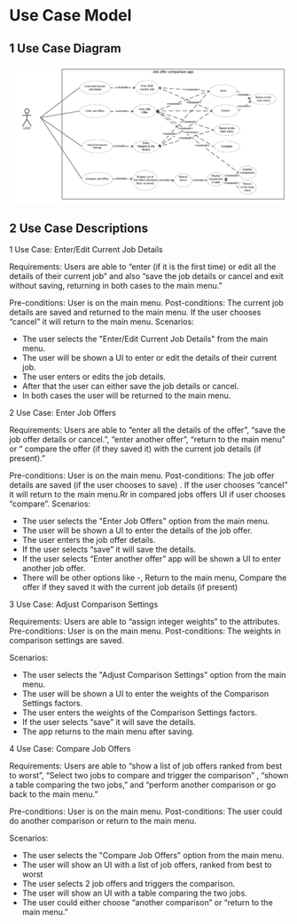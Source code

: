 ﻿ # Use Case Model

## 1 Use Case Diagram
  
![use case model](../images/Use_Case_Diagram.png)


## 2 Use Case Descriptions


1 Use Case: Enter/Edit Current Job Details


Requirements: Users are able to “enter (if it is the first time) or edit all the details of their current job” and also “save the job details or cancel and exit without saving, returning in both cases to the main menu.”


Pre-conditions: User is on the main menu.
Post-conditions: The current job details are saved and returned to the main menu. If the user chooses “cancel” it will return to the main menu.
Scenarios:
* The user selects the "Enter/Edit Current Job Details" from the main menu. 
* The user will be shown a UI to enter or edit the details of their current job. 
* The user enters or edits the job details. 
* After that the user can either save the job details or cancel. 
* In both cases the user will be returned to the main menu. 






2 Use Case: Enter Job Offers


Requirements: Users are able to “enter all the details of the offer”, “save the job offer details or cancel.”, “enter another offer”,  “return to the main menu” or “ compare the offer (if they saved it) with the current job details (if present).”


Pre-conditions: User is on the main menu.
Post-conditions: The job offer details are saved (if the user chooses to save) . If the user chooses “cancel” it will return to the main menu.Rr in compared jobs offers UI if user chooses “compare”.
Scenarios:
* The user selects the "Enter Job Offers" option from the main menu.
* The user will be shown a UI to enter  the details of the job offer. 
* The user enters  the job offer details. 
* If the user selects “save” it will save the details.
* If the user selects “Enter another offer” app will be shown a UI to enter another job offer. 
* There will be other options like -, Return to the main menu, Compare the offer if they saved it with the current job details (if present)



3 Use Case: Adjust Comparison Settings


Requirements: Users are able to “assign integer weights” to the attributes. 
Pre-conditions: User is on the main menu.
Post-conditions: The weights in comparison settings are saved.


Scenarios:
* The user selects the "Adjust Comparison Settings" option from the main menu.
* The user will be shown a UI to enter the weights of the Comparison Settings factors.
* The user enters the weights of the Comparison Settings factors.
* If the user selects “save” it will save the details.
* The app returns to the main menu after saving.



4 Use Case: Compare Job Offers


Requirements: Users are able to “show a list of job offers ranked from best to worst”, “Select two jobs to compare and trigger the comparison” , “shown a table comparing the two jobs,” and “perform another comparison or go back to the main menu.”


Pre-conditions: User is on the main menu.
Post-conditions: The user could do another comparison or return to the main menu.


Scenarios:
* The user selects the "Compare Job Offers" option from the main menu.
* The user will show an UI with a list of job offers, ranked from best to worst
* The user selects 2 job offers and triggers the comparison.
* The user will show an UI with a table comparing the two jobs.
* The user could either choose “another comparison” or “return to the main menu.”


